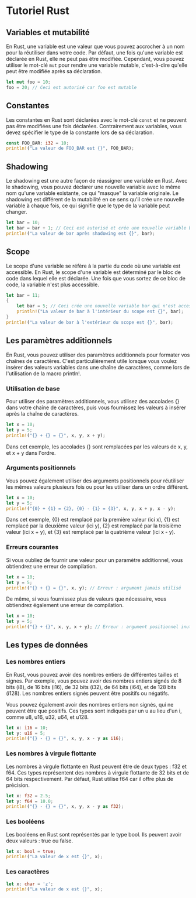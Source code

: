 # Tutoriel Rust

## Variables et mutabilité

En Rust, une variable est une valeur que vous pouvez accrocher à un nom pour la réutiliser dans votre code. Par défaut, une fois qu'une variable est déclarée en Rust, elle ne peut pas être modifiée. Cependant, vous pouvez utiliser le mot-clé `mut` pour rendre une variable mutable, c'est-à-dire qu'elle peut être modifiée après sa déclaration.

```rust
let mut foo = 10;
foo = 20; // Ceci est autorisé car foo est mutable
```

## Constantes

Les constantes en Rust sont déclarées avec le mot-clé `const` et ne peuvent pas être modifiées une fois déclarées. Contrairement aux variables, vous devez spécifier le type de la constante lors de sa déclaration.

```rust
const FOO_BAR: i32 = 10;
println!("La valeur de FOO_BAR est {}", FOO_BAR);
```

## Shadowing

Le shadowing est une autre façon de réassigner une variable en Rust. Avec le shadowing, vous pouvez déclarer une nouvelle variable avec le même nom qu'une variable existante, ce qui "masque" la variable originale. Le shadowing est différent de la mutabilité en ce sens qu'il crée une nouvelle variable à chaque fois, ce qui signifie que le type de la variable peut changer.

```rust
let bar = 10;
let bar = bar + 1; // Ceci est autorisé et crée une nouvelle variable bar
println!("La valeur de bar après shadowing est {}", bar);
```

## Scope

Le scope d'une variable se réfère à la partie du code où une variable est accessible. En Rust, le scope d'une variable est déterminé par le bloc de code dans lequel elle est déclarée. Une fois que vous sortez de ce bloc de code, la variable n'est plus accessible.

```rust
let bar = 11;
{
    let bar = 5; // Ceci crée une nouvelle variable bar qui n'est accessible qu'à l'intérieur de ce bloc de code
    println!("La valeur de bar à l'intérieur du scope est {}", bar);
}
println!("La valeur de bar à l'extérieur du scope est {}", bar);
```

## Les paramètres additionnels

En Rust, vous pouvez utiliser des paramètres additionnels pour formater vos chaînes de caractères. C'est particulièrement utile lorsque vous voulez insérer des valeurs variables dans une chaîne de caractères, comme lors de l'utilisation de la macro println!.

### Utilisation de base

Pour utiliser des paramètres additionnels, vous utilisez des accolades {} dans votre chaîne de caractères, puis vous fournissez les valeurs à insérer après la chaîne de caractères.

```rust
let x = 10;
let y = 5;
println!("{} + {} = {}", x, y, x + y);
```

Dans cet exemple, les accolades {} sont remplacées par les valeurs de x, y, et x + y dans l'ordre.

### Arguments positionnels

Vous pouvez également utiliser des arguments positionnels pour réutiliser les mêmes valeurs plusieurs fois ou pour les utiliser dans un ordre différent.

```rust
let x = 10;
let y = 5;
println!("{0} + {1} = {2}, {0} - {1} = {3}", x, y, x + y, x - y);
```

Dans cet exemple, {0} est remplacé par la première valeur (ici x), {1} est remplacé par la deuxième valeur (ici y), {2} est remplacé par la troisième valeur (ici x + y), et {3} est remplacé par la quatrième valeur (ici x - y).

### Erreurs courantes

Si vous oubliez de fournir une valeur pour un paramètre additionnel, vous obtiendrez une erreur de compilation.

```rust
let x = 10;
let y = 5;
println!("{} + {} = {}", x, y); // Erreur : argument jamais utilisé
```

De même, si vous fournissez plus de valeurs que nécessaire, vous obtiendrez également une erreur de compilation.

```rust
let x = 10;
let y = 5;
println!("{} + {}", x, y, x + y); // Erreur : argument positionnel inutilisé
```

## Les types de données

### Les nombres entiers

En Rust, vous pouvez avoir des nombres entiers de différentes tailles et signes. Par exemple, vous pouvez avoir des nombres entiers signés de 8 bits (i8), de 16 bits (i16), de 32 bits (i32), de 64 bits (i64), et de 128 bits (i128). Les nombres entiers signés peuvent être positifs ou négatifs.

Vous pouvez également avoir des nombres entiers non signés, qui ne peuvent être que positifs. Ces types sont indiqués par un u au lieu d'un i, comme u8, u16, u32, u64, et u128.

```rust
let x: i16 = 10;
let y: u16 = 5;
println!("{} - {} = {}", x, y, x - y as i16);
```

### Les nombres à virgule flottante

Les nombres à virgule flottante en Rust peuvent être de deux types : f32 et f64. Ces types représentent des nombres à virgule flottante de 32 bits et de 64 bits respectivement. Par défaut, Rust utilise f64 car il offre plus de précision.

```rust
let x: f32 = 2.5;
let y: f64 = 10.0;
println!("{} - {} = {}", x, y, x - y as f32);
```

### Les booléens

Les booléens en Rust sont représentés par le type bool. Ils peuvent avoir deux valeurs : true ou false.

```rust
let x: bool = true;
println!("La valeur de x est {}", x);
```

### Les caractères

```rust
let x: char = 'z';
println!("La valeur de x est {}", x);
```

```rust

```
